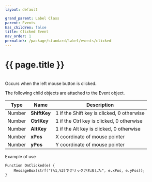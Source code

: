 ```yaml
---
layout: default

grand_parent: Label Class
parent: Events
has_children: false
title: Clicked Event
nav_order: 1
permalink: /package/standard/label/events/clicked
---
```

# {{ page.title }}

<br>
Occurs when the left mouse button is clicked.

 

The following child objects are attached to the Event object.

|  Type  | Name           | Description                                |
|:------:|----------------|--------------------------------------------|
| Number |  **ShiftKey**  | 1 if the Shift key is clicked, 0 otherwise |
| Number | **CtrlKey** | 1 if the Ctrl key is clicked, 0 otherwise  |
| Number |   **AltKey**   | 1 if the Alt key is clicked, 0 otherwise   |
| Number |    **xPos**    | X coordinate of mouse pointer              |
| Number |    **yPos**    | Y coordinate of mouse pointer              |

Example of use

```
Function OnClicked(e) {
    MessageBox(strf("(%1,%2)でクリックされました", e.xPos, e.yPos));
}
```